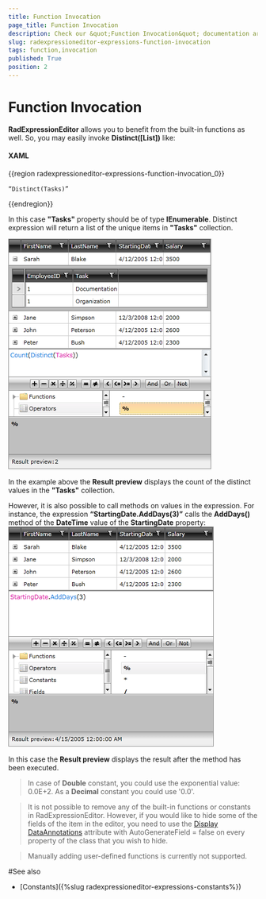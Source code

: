 ```yaml
---
title: Function Invocation
page_title: Function Invocation
description: Check our &quot;Function Invocation&quot; documentation article for the RadExpressionEditor {{ site.framework_name }} control.
slug: radexpressioneditor-expressions-function-invocation
tags: function,invocation
published: True
position: 2
---
```


# Function Invocation

__RadExpressionEditor__ allows you to benefit from the built-in functions as well. So, you may easily invoke __Distinct([List])__ like: 

#### __XAML__

{{region radexpressioneditor-expressions-function-invocation_0}}

	“Distinct(Tasks)”
{{endregion}}


In this case __"Tasks"__ property should be of type __IEnumerable__. Distinct expression will return a list of the unique items in __"Tasks"__ collection. 

![{{ site.framework_name }} RadExpressionEditor Distinct Expression](images/RadExpressionEditor_DistinctExpression.png)

In the example above the __Result preview__ displays the count of the distinct values in the __"Tasks"__ collection. 

However, it is also possible to call methods on values in the expression. For instance, the expression __“StartingDate.AddDays(3)”__ calls the __AddDays()__ method of the __DateTime__ value of the __StartingDate__ property:
         
![{{ site.framework_name }} RadExpressionEditor AddDays Method](images/RadExpressionEditor_CallMethods.png)

In this case the __Result preview__ displays the result after the method has been executed.
 
>In case of __Double__ constant, you could use the exponential value: 0.0E+2. As a __Decimal__ constant you could use '0.0'. 

>It is not possible to remove any of the built-in functions or constants in RadExpressionEditor. However, if you would like to hide some of the fields of the item in the editor, you need to use the [Display DataAnnotations](https://msdn.microsoft.com/en-us/library/system.componentmodel.dataannotations.displayattribute(v=VS.95).aspx) attribute with AutoGenerateField = false on every property of the class that you wish to hide.

>Manually adding user-defined functions is currently not supported. 

#See also

* [Constants]({%slug radexpressioneditor-expressions-constants%})